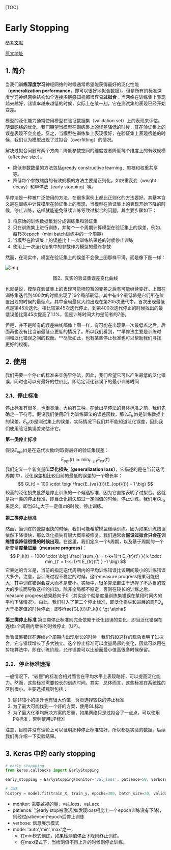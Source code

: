 [TOC]

# Early Stopping

[参考文献](<http://page.mi.fu-berlin.de/prechelt/Biblio/stop_tricks1997.pdf>)

[原文地址](https://www.datalearner.com/blog/1051537860479157)

## 1. 简介

当我们训**练深度学习**神经网络的时候通常希望能获得最好的泛化性能（**generalization performance**，即可以很好地拟合数据）。但是所有的标准深度学习神经网络结构如全连接多层感知机都很容易**过拟合**：当网络在训练集上表现越来越好，错误率越来越低的时候，实际上在某一刻，它在测试集的表现已经开始变差。

模型的泛化能力通常使用模型在验证数据集（validation set）上的表现来评估。随着网络的优化，我们期望当模型在训练集上的误差降低的时候，其在验证集上的误差表现不会变差。反之，当模型在训练集上表现很好，在验证集上表现很差的时候，我们认为模型出现了过拟合（overfitting）的情况。

解决过拟合问题有两个方向：降低参数空间的维度或者降低每个维度上的有效规模（effective size）。

- 降低参数数量的方法包括greedy constructive learning、剪枝和权重共享等。
- 降低每个参数维度的有效规模的方法主要是正则化，如权重衰变（weight decay）和早停法（early stopping）等。



早停法是一种被广泛使用的方法，在很多案例上都比正则化的方法要好。其基本含义是在训练中计算模型在验证集上的表现，当模型在验证集上的表现开始下降的时候，停止训练，这样就能避免继续训练导致过拟合的问题。其主要步骤如下：

1. 将原始的训练数据集划分成训练集和验证集
2. 只在训练集上进行训练，并每个一个周期计算模型在验证集上的误差，例如，每15次epoch（mini batch训练中的一个周期）
3. 当模型在验证集上的误差比上一次训练结果差的时候停止训练
4. 使用上一次迭代结果中的参数作为模型的最终参数

然而，在现实中，模型在验证集上的误差不会像上图那样平滑，而是像下图一样：

![img](https://www.researchgate.net/profile/Lutz_Prechelt/publication/2874749/figure/fig1/AS:645735506771969@1530966750067/A-real-validation-error-curve-Vertical-validation-set-error-horizontal-time-in.png)

<center> 图2、真实的验证集误差变化曲线</center>

也就是说，模型在验证集上的表现可能咱短暂的变差之后有可能继续变好。上图在训练集迭代到400次的时候出现了16个局部最低。其中有4个最低值是它们所在位置出现的时候的最低点。其中全局最优大约出现在第205次迭代中。首次出现最低点是第45次迭代。相比较第45次迭代停止，到第400次迭代停止的时候找出的最低误差比第45次提高了1.1%，但是训练时间大约是前者的7倍。

但是，并不是所有的误差曲线都像上图一样，有可能在出现第一次最低点之后，后面再也没有比当前最低点更低的情况了。所以我们看到，**早停法主要是训练时间和泛化错误之间的权衡。**尽管如此，也有某些停止标准也可以帮助我们寻找更好的权衡。



## 2. 使用

我们需要一个停止的标准来实施早停法，因此，我们希望它可以产生最低的泛化错误，同时也可以有最好的性价比，即给定泛化错误下的最小训练时间

### 2.1、停止标准

停止标准有很多，也很灵活，大约有三种。在给出早停法的具体标准之前，我们先确定一下符号。假设我们使用$E$作为训练算法的误差函数，那么$E_{tr}(t)$是训练数据上的误差，$E_{te}(t)$是测试集上的误差。实际情况下我们并不能知道泛化误差，因此我们使用验证集误差来估计它。

**第一类停止标准**

假设$E_{opt}(t)$是在迭代次数$t$时取得最好的验证集误差：
$$
E_{opt}(t) := \text{min}_{t'\leq t}E_{va}(t')
$$
我们定义一个新变量叫**泛化损失（generalization loss）**，它描述的是在当前迭代周期t中，泛化误差相比较目前的最低的误差的一个增长率：
$$
GL(t) = 100 \cdot \big( \frac{E_{va}(t)}{E_{opt}(t)} - 1 \big)
$$
较高的泛化损失显然是停止训练的一个候选标准，因为它直接表明了过拟合。这就是第一类的停止标准，即当泛化损失超过一定阈值的时候，停止训练。我们用$GL_{\alpha}$来定义，即当$GL_{\alpha}$大于一定值$\alpha$的时候，停止训练。

**第二类停止标准**

然而，当训练的速度很快的时候，我们可能希望模型继续训练。因为如果训练错误依然下降很快，那么泛化损失有很大概率被修复。我们通常会**假设过拟合只会在训练错误降低很慢的时候出现**。在这里，我们定义一个$k$周期，以及基于周期的一个新变量**度量进展（measure progress）**：
$$
P_k(t) = 1000 \cdot \big( \frac{ \sum_{t' = t-k+1}^t E_{tr}(t') }{ k \cdot min_{t' = t-k+1}^t E_{tr}(t') } -1 \big)
$$
它表达的含义是，当前的指定迭代周期内的平均训练错误比该期间最小的训练错误大多少。注意，当训练过程不稳定的时候，这个measure progress结果可能很大，其中训练错误会变大而不是变小。实际中，很多算法都由于选择了不适当的较大的步长而导致这样的抖动。除非全局都不稳定，否则在较长的训练之后，measure progress结果趋向于0（其实这个就是度量训练集错误在某段时间内的平均下降情况）。由此，我们引入了第二个停止标准，即泛化损失和进展的商$PQ_{\alpha}$大于指定值的时候停止，即$\frac{GL(t)}{P_k(t)} \gt \alpha$

**第三类停止标准**
第三类停止标准则完全依赖于泛化错误的变化，即当泛化错误在连续s个周期内增长的时候停止（UP）。

当验证集错误在连续s个周期内出现增长的时候，我们假设这样的现象表明了过拟合，它与错误增长了多大独立。这个停止标准可以度量局部的变化，因此可以用在剪枝算法中，即在训练阶段，允许误差可以比前面最小值高很多时候保留。

### 2.2、停止标准选择

一般情况下，“较慢”的标准会相对而言在平均水平上表现略好，可以提高泛化能力。然而，这些标准需要较长的训练时间。其实，总体而言，这些标准在系统性的区别很小。主要选择规则包括：

1. 除非较小的提升也有很大价值，负责选择较快的停止标准
2. 为了最大可能找到一个好的方案，使用GL标准
3. 为了最大化平均解决方案的质量，如果网络只是过拟合了一点点，可以使用PQ标准，否则使用UP标准

注意，目前并没有理论上可以证明那种停止标准较好，所以都是实验的数据。后续我们再介绍一下实验结果。



## 3. Keras 中的 early stopping

```python
# early stoppping
from keras.callbacks import EarlyStopping

early_stopping = EarlyStopping(monitor='val_loss', patience=50, verbose=2)

# 训练
history = model.fit(train_X, train_y, epochs=300, batch_size=20, validation_data=(test_X, test_y), verbose=2, shuffle=False, callbacks=[early_stopping])
```

- monitor: 需要监视的量，val_loss，val_acc
- patience: 当early stop被激活(如发现loss相比上一个epoch训练没有下降)，则经过patience个epoch后停止训练
- verbose: 信息展示模式
- mode: 'auto','min','max'之一，
  - 在min模式训练，如果检测值停止下降则终止训练。
  - 在max模式下，当检测值不再上升的时候则停止训练。